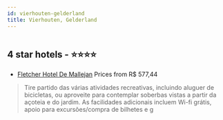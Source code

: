 ```yaml
---
id: vierhouten-gelderland
title: Vierhouten, Gelderland
---
```


<center><img src="https://i.travelapi.com/hotels/1000000/880000/879900/879892/55dbc07f_z.jpg" alt="" /></center>


##  4 star hotels - ⭐️⭐️⭐️⭐️

-    [Fletcher Hotel De Mallejan](https://www.hurb.com/br/aud/https://www.hurb.com/br/hotels/vierhouten/fletcher-hotel-de-mallejan-HT-TG1C?cmp=18055) Prices from R$ 577,44
   > Tire partido das várias atividades recreativas, incluindo aluguer de bicicletas, ou aproveite para contemplar soberbas vistas a partir da açoteia e do jardim. As facilidades adicionais incluem Wi-fi grátis, apoio para excursões/compra de bilhetes e g
